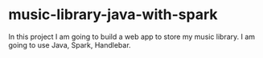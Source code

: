 # music-library-java-with-spark
In this project I am going to build a web app to store my music library.
I am going to use Java, Spark, Handlebar.
